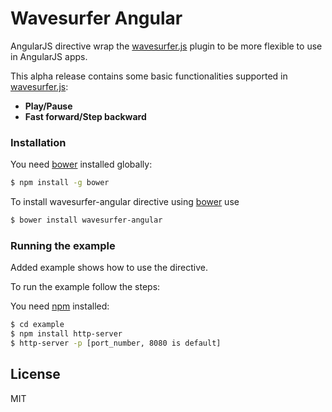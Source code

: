 # Wavesurfer Angular

AngularJS directive wrap the [wavesurfer.js](http://www.wavesurfer-js.org/) plugin to be more flexible to use in AngularJS apps.

This alpha release contains some basic functionalities supported in [wavesurfer.js](http://www.wavesurfer-js.org/):
  - **Play/Pause**
  - **Fast forward/Step backward**

### Installation

You need [bower](http://bower.io/) installed globally:

```sh
$ npm install -g bower
```

To install wavesurfer-angular directive using [bower](http://bower.io/) use

```sh
$ bower install wavesurfer-angular
```

### Running the example

Added example shows how to use the directive.

To run the example follow the steps:

You need [npm](https://www.npmjs.org/) installed:
```sh
$ cd example
$ npm install http-server
$ http-server -p [port_number, 8080 is default]
```

License
----

MIT

